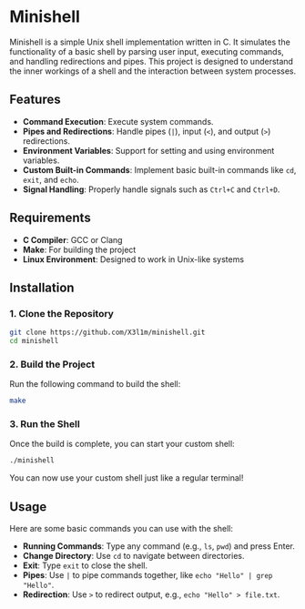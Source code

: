 # Minishell

Minishell is a simple Unix shell implementation written in C. It simulates the functionality of a basic shell by parsing user input, executing commands, and handling redirections and pipes. This project is designed to understand the inner workings of a shell and the interaction between system processes.

## Features

- **Command Execution**: Execute system commands.
- **Pipes and Redirections**: Handle pipes (`|`), input (`<`), and output (`>`) redirections.
- **Environment Variables**: Support for setting and using environment variables.
- **Custom Built-in Commands**: Implement basic built-in commands like `cd`, `exit`, and `echo`.
- **Signal Handling**: Properly handle signals such as `Ctrl+C` and `Ctrl+D`.

## Requirements

- **C Compiler**: GCC or Clang
- **Make**: For building the project
- **Linux Environment**: Designed to work in Unix-like systems

## Installation

### 1. Clone the Repository

```bash
git clone https://github.com/X3l1m/minishell.git
cd minishell
```

### 2. Build the Project

Run the following command to build the shell:

```bash
make
```

### 3. Run the Shell

Once the build is complete, you can start your custom shell:

```bash
./minishell
```

You can now use your custom shell just like a regular terminal!

## Usage

Here are some basic commands you can use with the shell:

- **Running Commands**: Type any command (e.g., `ls`, `pwd`) and press Enter.
- **Change Directory**: Use `cd` to navigate between directories.
- **Exit**: Type `exit` to close the shell.
- **Pipes**: Use `|` to pipe commands together, like `echo "Hello" | grep "Hello"`.
- **Redirection**: Use `>` to redirect output, e.g., `echo "Hello" > file.txt`.
